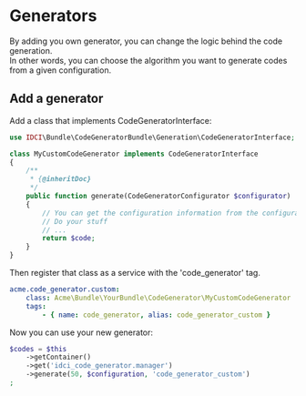 Generators
==========

By adding you own generator, you can change the logic behind the code generation.  
In other words, you can choose the algorithm you want to generate codes from a given configuration.

Add a generator
---------------

Add a class that implements CodeGeneratorInterface:

```php
use IDCI\Bundle\CodeGeneratorBundle\Generation\CodeGeneratorInterface;

class MyCustomCodeGenerator implements CodeGeneratorInterface
{
    /**
     * {@inheritDoc}
     */
    public function generate(CodeGeneratorConfigurator $configurator)
    {
        // You can get the configuration information from the configurator object
        // Do your stuff
        // ...
        return $code;
    }
}
```

Then register that class as a service with the 'code_generator' tag.

```yml
acme.code_generator.custom:
    class: Acme\Bundle\YourBundle\CodeGenerator\MyCustomCodeGenerator
    tags:
        - { name: code_generator, alias: code_generator_custom }
```

Now you can use your new generator:

```php
$codes = $this
    ->getContainer()
    ->get('idci_code_generator.manager')
    ->generate(50, $configuration, 'code_generator_custom')
;
```